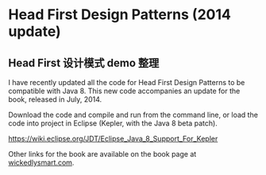 # Head First Design Patterns (2014 update)
## Head First 设计模式 demo 整理

I have recently updated all the code for Head First Design Patterns to be compatible
with Java 8. This new code accompanies an update for the book, released in July, 2014.

Download the code and compile and run from the command line, or load the code into 
project in Eclipse (Kepler, with the Java 8 beta patch).

https://wiki.eclipse.org/JDT/Eclipse_Java_8_Support_For_Kepler


Other links for the book are available on the book page at <a href="http://wickedlysmart.com/head-first-design-patterns/">wickedlysmart.com</a>.

